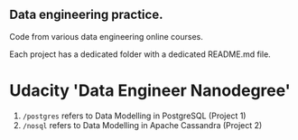 ## Data engineering practice.
Code from various data engineering online courses.  

Each project has a dedicated folder with a dedicated README.md file.

# Udacity 'Data Engineer Nanodegree'
1. `/postgres` refers to Data Modelling in PostgreSQL (Project 1)
1. `/nosql` refers to Data Modelling in Apache Cassandra (Project 2)

